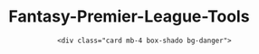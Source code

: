# Fantasy-Premier-League-Tools
                <div class="card mb-4 box-shado bg-danger">                    
